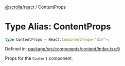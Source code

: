 [@scrolia/react](../README.md) / ContentProps

# Type Alias: ContentProps

```ts
type ContentProps = React.ComponentProps<"div">;
```

Defined in: [package/src/components/content/index.tsx:9](https://github.com/scrolia/react/blob/0546efab414d6330c2dc8561a55082235988c073/package/src/components/content/index.tsx#L9)

Props for the `Content` component.
